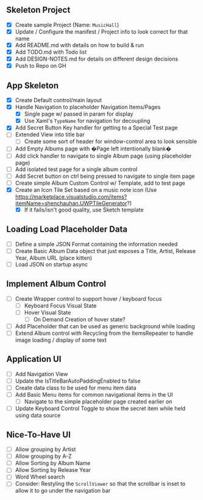 ## Skeleton Project

- [x] Create sample Project (Name: `MusicHall`)
- [x] Update / Configure the manifest / Project info to look correct for that
  name
- [x] Add README.md with details on how to build & run
- [x] Add TODO.md with Todo list
- [x] Add DESIGN-NOTES.md for details on different design decisions
- [x] Push to Repo on GH

## App Skeleton

- [x] Create Default control/main layout
- [x] Handle Navigation to placeholder Navigation Items/Pages
  - [x] Single page w/ passed in param for display
  - [x] Use Xaml's `TypeName` for navigation for decoupling
- [x] Add Secret Button Key handler for getting to a Special Test page
- [ ] Extended View into title bar
  - [ ] Create some sort of header for window-control area to look sensible
- [ ] Add Empty Albums page with �Page left intentionally blank�
- [ ] Add click handler to navigate to single Album page (using placeholder
  page)
- [ ] Add isolated test page for a single album control
- [ ] Add Secret button on ctrl being pressed to navigate to single item page
- [ ] Create simple Album Custom Control w/ Template, add to test page
- [x] Create an Icon Tile Set based on a music note icon (Use
  https://marketplace.visualstudio.com/items?itemName=shenchauhan.UWPTileGenerator?)
  - [x] If it fails/isn't good quality, use Sketch template 

## Loading Load Placeholder Data

- [ ] Define a simple JSON Format containing the information needed
- [ ] Create Basic Album Data object that just exposes a Title, Artist, Release
  Year, Album URL (place kitten)
- [ ] Load JSON on startup async

## Implement Album Control

- [ ] Create Wrapper control to support hover / keyboard focus
  - [ ] Keyboard Focus Visual State
  - [ ] Hover Visual State
    - [ ] On Demand Creation of hover state?
- [ ] Add Placeholder that can be used as generic background while loading
- [ ] Extend Album control with Recycling from the ItemsRepeater to handle image
  loading / display of some text

## Application UI

- [ ] Add Navigation View
- [ ] Update the IsTitleBarAutoPaddingEnabled to false
- [ ] Create data class to be used for menu item data
- [ ] Add Basic Menu items for common navigational items in the UI
  - [ ] Navigate to the simple placeholder page created earlier on
- [ ] Update Keyboard Control Toggle to show the secret item while held using
  data source

## Nice-To-Have UI

- [ ] Allow grouping by Artist
- [ ] Allow grouping by A-Z
- [ ] Allow Sorting by Album Name
- [ ] Allow Sorting by Release Year
- [ ] Word Wheel search
- [ ] Consider: Restyling the `ScrollViewer` so that the scrollbar is inset to
  allow it to go under the navigation bar